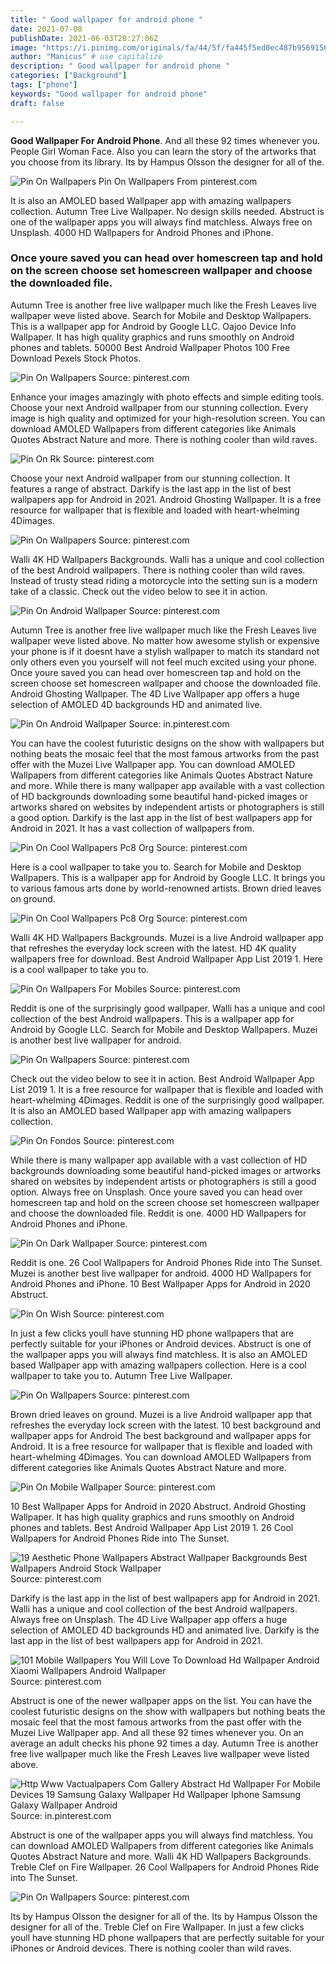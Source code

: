 ```yaml
---
title: " Good wallpaper for android phone "
date: 2021-07-08
publishDate: 2021-06-03T20:27:06Z
image: "https://i.pinimg.com/originals/fa/44/5f/fa445f5ed0ec487b956915680a4cf467.jpg"
author: "Manicus" # use capitalize
description: " Good wallpaper for android phone "
categories: ["Background"]
tags: ["phone"]
keywords: "Good wallpaper for android phone"
draft: false

---
```



**Good Wallpaper For Android Phone**. And all these 92 times whenever you. People Girl Woman Face. Also you can learn the story of the artworks that you choose from its library. Its by Hampus Olsson the designer for all of the.

![Pin On Wallpapers](https://i.pinimg.com/564x/c4/2c/d3/c42cd325eb9e88ff4acd0b6914b9a3f0.jpg "Pin On Wallpapers")
Pin On Wallpapers From pinterest.com


It is also an AMOLED based Wallpaper app with amazing wallpapers collection. Autumn Tree Live Wallpaper. No design skills needed. Abstruct is one of the wallpaper apps you will always find matchless. Always free on Unsplash. 4000 HD Wallpapers for Android Phones and iPhone.

### Once youre saved you can head over homescreen tap and hold on the screen choose set homescreen wallpaper and choose the downloaded file.

Autumn Tree is another free live wallpaper much like the Fresh Leaves live wallpaper weve listed above. Search for Mobile and Desktop Wallpapers. This is a wallpaper app for Android by Google LLC. Oajoo Device Info Wallpaper. It has high quality graphics and runs smoothly on Android phones and tablets. 50000 Best Android Wallpaper Photos 100 Free Download Pexels Stock Photos.


![Pin On Wallpapers](https://i.pinimg.com/originals/27/da/9f/27da9f2961ae3e94ad28116d9b83c788.jpg "Pin On Wallpapers")
Source: pinterest.com

Enhance your images amazingly with photo effects and simple editing tools. Choose your next Android wallpaper from our stunning collection. Every image is high quality and optimized for your high-resolution screen. You can download AMOLED Wallpapers from different categories like Animals Quotes Abstract Nature and more. There is nothing cooler than wild raves.

![Pin On Rk](https://i.pinimg.com/originals/8a/b9/ca/8ab9ca5498abb3aded93675e58c9c75b.jpg "Pin On Rk")
Source: pinterest.com

Choose your next Android wallpaper from our stunning collection. It features a range of abstract. Darkify is the last app in the list of best wallpapers app for Android in 2021. Android Ghosting Wallpaper. It is a free resource for wallpaper that is flexible and loaded with heart-whelming 4Dimages.

![Pin On Wallpapers](https://i.pinimg.com/564x/c4/2c/d3/c42cd325eb9e88ff4acd0b6914b9a3f0.jpg "Pin On Wallpapers")
Source: pinterest.com

Walli 4K HD Wallpapers Backgrounds. Walli has a unique and cool collection of the best Android wallpapers. There is nothing cooler than wild raves. Instead of trusty stead riding a motorcycle into the setting sun is a modern take of a classic. Check out the video below to see it in action.

![Pin On Android Wallpaper](https://i.pinimg.com/474x/2b/75/76/2b7576bfd738a11a8ff0cea3760c1e00.jpg "Pin On Android Wallpaper")
Source: pinterest.com

Autumn Tree is another free live wallpaper much like the Fresh Leaves live wallpaper weve listed above. No matter how awesome stylish or expensive your phone is if it doesnt have a stylish wallpaper to match its standard not only others even you yourself will not feel much excited using your phone. Once youre saved you can head over homescreen tap and hold on the screen choose set homescreen wallpaper and choose the downloaded file. Android Ghosting Wallpaper. The 4D Live Wallpaper app offers a huge selection of AMOLED 4D backgrounds HD and animated live.

![Pin On Android Wallpaper](https://i.pinimg.com/originals/19/9b/ec/199bec304ec4efdb8c73a1fc879b29f0.jpg "Pin On Android Wallpaper")
Source: in.pinterest.com

You can have the coolest futuristic designs on the show with wallpapers but nothing beats the mosaic feel that the most famous artworks from the past offer with the Muzei Live Wallpaper app. You can download AMOLED Wallpapers from different categories like Animals Quotes Abstract Nature and more. While there is many wallpaper app available with a vast collection of HD backgrounds downloading some beautiful hand-picked images or artworks shared on websites by independent artists or photographers is still a good option. Darkify is the last app in the list of best wallpapers app for Android in 2021. It has a vast collection of wallpapers from.

![Pin On Cool Wallpapers Pc8 Org](https://i.pinimg.com/474x/46/11/7d/46117d748f20096b2d03acbca8f4dfe0.jpg "Pin On Cool Wallpapers Pc8 Org")
Source: pinterest.com

Here is a cool wallpaper to take you to. Search for Mobile and Desktop Wallpapers. This is a wallpaper app for Android by Google LLC. It brings you to various famous arts done by world-renowned artists. Brown dried leaves on ground.

![Pin On Cool Wallpapers Pc8 Org](https://i.pinimg.com/474x/6c/79/5a/6c795a8571f26078c18976a8c8f90ac9.jpg "Pin On Cool Wallpapers Pc8 Org")
Source: pinterest.com

Walli 4K HD Wallpapers Backgrounds. Muzei is a live Android wallpaper app that refreshes the everyday lock screen with the latest. HD 4K quality wallpapers free for download. Best Android Wallpaper App List 2019 1. Here is a cool wallpaper to take you to.

![Pin On Wallpapers For Mobiles](https://i.pinimg.com/originals/aa/d4/3a/aad43a4e9fcd6fb3f0974791f2c31daf.png "Pin On Wallpapers For Mobiles")
Source: pinterest.com

Reddit is one of the surprisingly good wallpaper. Walli has a unique and cool collection of the best Android wallpapers. This is a wallpaper app for Android by Google LLC. Search for Mobile and Desktop Wallpapers. Muzei is another best live wallpaper for android.

![Pin On Wallpapers](https://i.pinimg.com/originals/71/aa/b3/71aab3f0a5adbe5f5d01e3b4cd24e608.jpg "Pin On Wallpapers")
Source: pinterest.com

Check out the video below to see it in action. Best Android Wallpaper App List 2019 1. It is a free resource for wallpaper that is flexible and loaded with heart-whelming 4Dimages. Reddit is one of the surprisingly good wallpaper. It is also an AMOLED based Wallpaper app with amazing wallpapers collection.

![Pin On Fondos](https://i.pinimg.com/564x/d0/06/cf/d006cfcf31fcdb0fc50db5ae507fb827.jpg "Pin On Fondos")
Source: pinterest.com

While there is many wallpaper app available with a vast collection of HD backgrounds downloading some beautiful hand-picked images or artworks shared on websites by independent artists or photographers is still a good option. Always free on Unsplash. Once youre saved you can head over homescreen tap and hold on the screen choose set homescreen wallpaper and choose the downloaded file. Reddit is one. 4000 HD Wallpapers for Android Phones and iPhone.

![Pin On Dark Wallpaper](https://i.pinimg.com/originals/e3/7e/d4/e37ed43e135128ee35dbef86bca6f818.jpg "Pin On Dark Wallpaper")
Source: pinterest.com

Reddit is one. 26 Cool Wallpapers for Android Phones Ride into The Sunset. Muzei is another best live wallpaper for android. 4000 HD Wallpapers for Android Phones and iPhone. 10 Best Wallpaper Apps for Android in 2020 Abstruct.

![Pin On Wish](https://i.pinimg.com/originals/e2/05/4b/e2054b0c108f943fa58d98b8a4d37cd5.png "Pin On Wish")
Source: pinterest.com

In just a few clicks youll have stunning HD phone wallpapers that are perfectly suitable for your iPhones or Android devices. Abstruct is one of the wallpaper apps you will always find matchless. It is also an AMOLED based Wallpaper app with amazing wallpapers collection. Here is a cool wallpaper to take you to. Autumn Tree Live Wallpaper.

![Pin On Wallpapers](https://i.pinimg.com/originals/b0/f3/6a/b0f36a267eae38ea28b9a6c4129f3593.png "Pin On Wallpapers")
Source: pinterest.com

Brown dried leaves on ground. Muzei is a live Android wallpaper app that refreshes the everyday lock screen with the latest. 10 best background and wallpaper apps for Android The best background and wallpaper apps for Android. It is a free resource for wallpaper that is flexible and loaded with heart-whelming 4Dimages. You can download AMOLED Wallpapers from different categories like Animals Quotes Abstract Nature and more.

![Pin On Mobile Wallpaper](https://i.pinimg.com/originals/5e/f1/e6/5ef1e64f2211dfdb2490b183e34684dd.jpg "Pin On Mobile Wallpaper")
Source: pinterest.com

10 Best Wallpaper Apps for Android in 2020 Abstruct. Android Ghosting Wallpaper. It has high quality graphics and runs smoothly on Android phones and tablets. Best Android Wallpaper App List 2019 1. 26 Cool Wallpapers for Android Phones Ride into The Sunset.

![19 Aesthetic Phone Wallpapers Abstract Wallpaper Backgrounds Best Wallpapers Android Stock Wallpaper](https://i.pinimg.com/736x/c2/c5/b9/c2c5b93db1b03ad5cc21e7413703322f.jpg "19 Aesthetic Phone Wallpapers Abstract Wallpaper Backgrounds Best Wallpapers Android Stock Wallpaper")
Source: pinterest.com

Darkify is the last app in the list of best wallpapers app for Android in 2021. Walli has a unique and cool collection of the best Android wallpapers. Always free on Unsplash. The 4D Live Wallpaper app offers a huge selection of AMOLED 4D backgrounds HD and animated live. Darkify is the last app in the list of best wallpapers app for Android in 2021.

![101 Mobile Wallpapers You Will Love To Download Hd Wallpaper Android Xiaomi Wallpapers Android Wallpaper](https://i.pinimg.com/originals/a6/6f/99/a66f9925c1364e2bda405ad6ad9d11a3.jpg "101 Mobile Wallpapers You Will Love To Download Hd Wallpaper Android Xiaomi Wallpapers Android Wallpaper")
Source: pinterest.com

Abstruct is one of the newer wallpaper apps on the list. You can have the coolest futuristic designs on the show with wallpapers but nothing beats the mosaic feel that the most famous artworks from the past offer with the Muzei Live Wallpaper app. And all these 92 times whenever you. On an average an adult checks his phone 92 times a day. Autumn Tree is another free live wallpaper much like the Fresh Leaves live wallpaper weve listed above.

![Http Www Vactualpapers Com Gallery Abstract Hd Wallpaper For Mobile Devices 19 Samsung Galaxy Wallpaper Hd Wallpaper Iphone Samsung Galaxy Wallpaper Android](https://i.pinimg.com/originals/cb/b2/b9/cbb2b9a202358076c7041b624e96563f.jpg "Http Www Vactualpapers Com Gallery Abstract Hd Wallpaper For Mobile Devices 19 Samsung Galaxy Wallpaper Hd Wallpaper Iphone Samsung Galaxy Wallpaper Android")
Source: in.pinterest.com

Abstruct is one of the wallpaper apps you will always find matchless. You can download AMOLED Wallpapers from different categories like Animals Quotes Abstract Nature and more. Walli 4K HD Wallpapers Backgrounds. Treble Clef on Fire Wallpaper. 26 Cool Wallpapers for Android Phones Ride into The Sunset.

![Pin On Wallpapers](https://i.pinimg.com/originals/fa/44/5f/fa445f5ed0ec487b956915680a4cf467.jpg "Pin On Wallpapers")
Source: pinterest.com

Its by Hampus Olsson the designer for all of the. Its by Hampus Olsson the designer for all of the. Treble Clef on Fire Wallpaper. In just a few clicks youll have stunning HD phone wallpapers that are perfectly suitable for your iPhones or Android devices. There is nothing cooler than wild raves.

